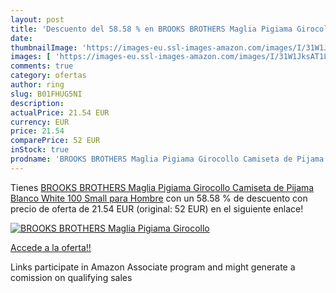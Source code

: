 ```yaml
---
layout: post
title: 'Descuento del 58.58 % en BROOKS BROTHERS Maglia Pigiama Girocollo'
date: 
thumbnailImage: 'https://images-eu.ssl-images-amazon.com/images/I/31W1JksAT1L._SL200_.jpg'
images: [ 'https://images-eu.ssl-images-amazon.com/images/I/31W1JksAT1L._SL200_.jpg' ]
comments: true
category: ofertas
author: ring
slug: B01FHUG5NI
description:
actualPrice: 21.54 EUR
currency: EUR
price: 21.54
comparePrice: 52 EUR
inStock: true
prodname: 'BROOKS BROTHERS Maglia Pigiama Girocollo Camiseta de Pijama  Blanco  White 100   Small para Hombre'
---
```


Tienes [BROOKS BROTHERS Maglia Pigiama Girocollo Camiseta de Pijama  Blanco  White 100   Small para Hombre](https://www.amazon.es/dp/B01FHUG5NI/?tag=tolees-21) con un 58.58 % de descuento con precio de oferta de 21.54 EUR (original: 52 EUR) en el siguiente enlace!

[![BROOKS BROTHERS Maglia Pigiama Girocollo](https://images-eu.ssl-images-amazon.com/images/I/31W1JksAT1L._SL200_.jpg)](https://www.amazon.es/dp/B01FHUG5NI/?tag=tolees-21)

[Accede a la oferta!!](https://www.amazon.es/dp/B01FHUG5NI/?tag=tolees-21)

Links participate in Amazon Associate program and might generate a comission on qualifying sales


